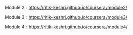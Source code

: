 Module 2 : https://ritik-keshri.github.io/coursera/module2/


Module 3 : https://ritik-keshri.github.io/coursera/module3/


Module 4 : https://ritik-keshri.github.io/coursera/module4/